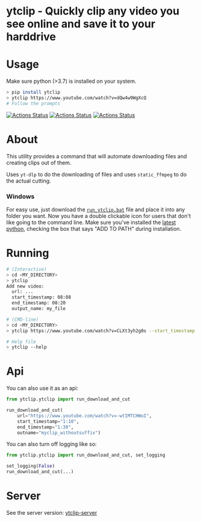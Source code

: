 # ytclip - Quickly clip any video you see online and save it to your harddrive

# Usage

Make sure python (>3.7) is installed on your system.

```bash
> pip install ytclip
> ytclip https://www.youtube.com/watch?v=dQw4w9WgXcQ
# Follow the prompts
```

[![Actions Status](https://github.com/zackees/ytclip/workflows/MacOS_Tests/badge.svg)](https://github.com/zackees/ytclip/actions/workflows/push_macos.yml)
[![Actions Status](https://github.com/zackees/ytclip/workflows/Win_Tests/badge.svg)](https://github.com/zackees/ytclip/actions/workflows/push_win.yml)
[![Actions Status](https://github.com/zackees/ytclip/workflows/Ubuntu_Tests/badge.svg)](https://github.com/zackees/ytclip/actions/workflows/push_ubuntu.yml)

# About

This utility provides a command that will automate downloading files and creating clips out of them.

Uses `yt-dlp` to do the downloading of files and uses `static_ffmpeg` to do the actual cutting.

### Windows

For easy use, just download the [`run_ytclip.bat`](https://raw.githubusercontent.com/zackees/ytclip/main/run_ytclip.bat) file and place it into any folder you want. Now you have a double clickable icon for users that don't like going to the command line. Make sure you've installed the [latest python](https://python.org/download), checking the box that says "ADD TO PATH" during installation.

# Running


```bash
# (Interactive)
> cd <MY_DIRECTORY>
> ytclip
Add new video:
  url: ...
  start_timestamp: 08:08
  end_timestamp: 08:20
  output_name: my_file
```

```bash
# (CMD-line)
> cd <MY_DIRECTORY>
> ytclip https://www.youtube.com/watch?v=CLXt3yh2g0s --start_timestamp 00:32 --end_timestamp 00:52 --outname myoutputfile
```

```bash
# Help file
> ytclip --help
```


# Api

You can also use it as an api:

```python
from ytclip.ytclip import run_download_and_cut

run_download_and_cut(
    url="https://www.youtube.com/watch?v=-wtIMTCHWuI",
    start_timestamp="1:10",
    end_timestamp="1:30",
    outname="myclip_withoutsuffix")
```

You can also turn off logging like so:

```python
from ytclip.ytclip import run_download_and_cut, set_logging

set_logging(False)
run_download_and_cut(...)
```

# Server

See the server version: [ytclip-server](https://github.com/zackees/ytclip-server)
